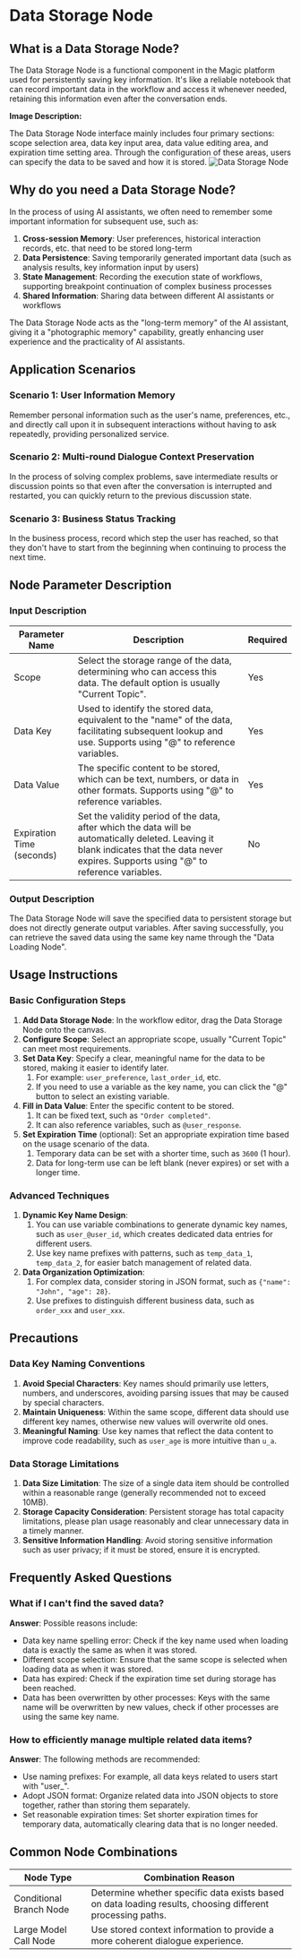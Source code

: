 # Data Storage Node
## What is a Data Storage Node?
The Data Storage Node is a functional component in the Magic platform used for persistently saving key information. It's like a reliable notebook that can record important data in the workflow and access it whenever needed, retaining this information even after the conversation ends.

**Image Description:**

The Data Storage Node interface mainly includes four primary sections: scope selection area, data key input area, data value editing area, and expiration time setting area. Through the configuration of these areas, users can specify the data to be saved and how it is stored.
![Data Storage Node](https://cdn.letsmagic.cn/static/img/Data-storage.png)

## Why do you need a Data Storage Node?
In the process of using AI assistants, we often need to remember some important information for subsequent use, such as:
1. **Cross-session Memory**: User preferences, historical interaction records, etc. that need to be stored long-term
2. **Data Persistence**: Saving temporarily generated important data (such as analysis results, key information input by users)
3. **State Management**: Recording the execution state of workflows, supporting breakpoint continuation of complex business processes
4. **Shared Information**: Sharing data between different AI assistants or workflows

The Data Storage Node acts as the "long-term memory" of the AI assistant, giving it a "photographic memory" capability, greatly enhancing user experience and the practicality of AI assistants.

## Application Scenarios
### Scenario 1: User Information Memory
Remember personal information such as the user's name, preferences, etc., and directly call upon it in subsequent interactions without having to ask repeatedly, providing personalized service.

### Scenario 2: Multi-round Dialogue Context Preservation
In the process of solving complex problems, save intermediate results or discussion points so that even after the conversation is interrupted and restarted, you can quickly return to the previous discussion state.

### Scenario 3: Business Status Tracking
In the business process, record which step the user has reached, so that they don't have to start from the beginning when continuing to process the next time.

## Node Parameter Description
### Input Description
|Parameter Name|Description|Required|
|---|---|---|
|Scope|Select the storage range of the data, determining who can access this data. The default option is usually "Current Topic".|Yes|
|Data Key|Used to identify the stored data, equivalent to the "name" of the data, facilitating subsequent lookup and use. Supports using "@" to reference variables.|Yes|
|Data Value|The specific content to be stored, which can be text, numbers, or data in other formats. Supports using "@" to reference variables.|Yes|
|Expiration Time (seconds)|Set the validity period of the data, after which the data will be automatically deleted. Leaving it blank indicates that the data never expires. Supports using "@" to reference variables.|No|

### Output Description
The Data Storage Node will save the specified data to persistent storage but does not directly generate output variables. After saving successfully, you can retrieve the saved data using the same key name through the "Data Loading Node".

## Usage Instructions
### Basic Configuration Steps
1. **Add Data Storage Node**: In the workflow editor, drag the Data Storage Node onto the canvas.
2. **Configure Scope**: Select an appropriate scope, usually "Current Topic" can meet most requirements.
3. **Set Data Key**: Specify a clear, meaningful name for the data to be stored, making it easier to identify later.
    1. For example: `user_preference`, `last_order_id`, etc.
    2. If you need to use a variable as the key name, you can click the "@" button to select an existing variable.
4. **Fill in Data Value**: Enter the specific content to be stored.
    1. It can be fixed text, such as `"Order completed"`.
    2. It can also reference variables, such as `@user_response`.
5. **Set Expiration Time** (optional): Set an appropriate expiration time based on the usage scenario of the data.
    1. Temporary data can be set with a shorter time, such as `3600` (1 hour).
    2. Data for long-term use can be left blank (never expires) or set with a longer time.

### Advanced Techniques
1. **Dynamic Key Name Design**:
    1. You can use variable combinations to generate dynamic key names, such as `user_@user_id`, which creates dedicated data entries for different users.
    2. Use key name prefixes with patterns, such as `temp_data_1`, `temp_data_2`, for easier batch management of related data.
2. **Data Organization Optimization**:
    1. For complex data, consider storing in JSON format, such as `{"name": "John", "age": 28}`.
    2. Use prefixes to distinguish different business data, such as `order_xxx` and `user_xxx`.

## Precautions
### Data Key Naming Conventions
1. **Avoid Special Characters**: Key names should primarily use letters, numbers, and underscores, avoiding parsing issues that may be caused by special characters.
2. **Maintain Uniqueness**: Within the same scope, different data should use different key names, otherwise new values will overwrite old ones.
3. **Meaningful Naming**: Use key names that reflect the data content to improve code readability, such as `user_age` is more intuitive than `u_a`.

### Data Storage Limitations
1. **Data Size Limitation**: The size of a single data item should be controlled within a reasonable range (generally recommended not to exceed 10MB).
2. **Storage Capacity Consideration**: Persistent storage has total capacity limitations, please plan usage reasonably and clear unnecessary data in a timely manner.
3. **Sensitive Information Handling**: Avoid storing sensitive information such as user privacy; if it must be stored, ensure it is encrypted.

## Frequently Asked Questions
### What if I can't find the saved data?
**Answer**: Possible reasons include:
- Data key name spelling error: Check if the key name used when loading data is exactly the same as when it was stored.
- Different scope selection: Ensure that the same scope is selected when loading data as when it was stored.
- Data has expired: Check if the expiration time set during storage has been reached.
- Data has been overwritten by other processes: Keys with the same name will be overwritten by new values, check if other processes are using the same key name.

### How to efficiently manage multiple related data items?
**Answer**: The following methods are recommended:
- Use naming prefixes: For example, all data keys related to users start with "user_".
- Adopt JSON format: Organize related data into JSON objects to store together, rather than storing them separately.
- Set reasonable expiration times: Set shorter expiration times for temporary data, automatically clearing data that is no longer needed.

## Common Node Combinations
|**Node Type**|**Combination Reason**|
|---|---|
|Conditional Branch Node|Determine whether specific data exists based on data loading results, choosing different processing paths.|
|Large Model Call Node|Use stored context information to provide a more coherent dialogue experience.| 